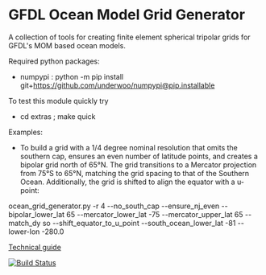 # GFDL Ocean Model Grid Generator
A collection of tools for creating finite element spherical tripolar grids for GFDL's MOM based ocean models.

Required python packages:
- numpypi : python -m pip install git+https://github.com/underwoo/numpypi@pip.installable
 
To test this module quickly try
- cd extras ; make quick

Examples:
- To build a grid with a 1/4 degree nominal resolution that omits the southern cap, ensures an even number of latitude points, and creates a bipolar grid north of 65°N. The grid transitions to a Mercator projection from 75°S to 65°N, matching the grid spacing to that of the Southern Ocean. Additionally, the grid is shifted to align the equator with a u-point:
 
ocean_grid_generator.py -r 4 --no_south_cap --ensure_nj_even --bipolar_lower_lat 65 --mercator_lower_lat -75 --mercator_upper_lat 65 --match_dy so --shift_equator_to_u_point --south_ocean_lower_lat -81 --lower-lon -280.0

[Technical guide](https://github.com/nikizadehgfdl/grid_generation/blob/dev/ocean_grid_generator_guide.pdf)

[![Build Status](https://travis-ci.org/nikizadehgfdl/ocean_model_grid_generator.svg?branch=dev)](https://travis-ci.org/nikizadehgfdl/ocean_model_grid_generator)

